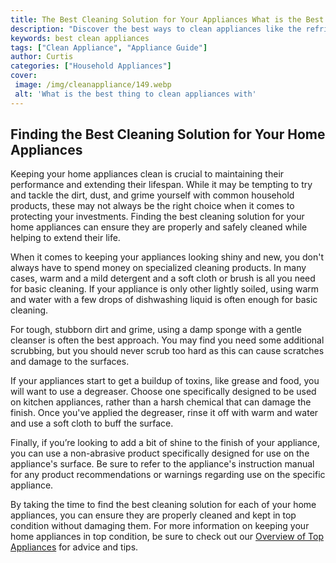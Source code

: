 ```yaml
---
title: The Best Cleaning Solution for Your Appliances What is the Best Thing to Clean Them With
description: "Discover the best ways to clean appliances like the refrigerator oven dishwasher and more Learn the top tips and tricks for ensuring your appliances look work and feel their best"
keywords: best clean appliances
tags: ["Clean Appliance", "Appliance Guide"]
author: Curtis
categories: ["Household Appliances"]
cover: 
 image: /img/cleanappliance/149.webp
 alt: 'What is the best thing to clean appliances with'
---
```

## Finding the Best Cleaning Solution for Your Home Appliances
Keeping your home appliances clean is crucial to maintaining their performance and extending their lifespan. While it may be tempting to try and tackle the dirt, dust, and grime yourself with common household products, these may not always be the right choice when it comes to protecting your investments. Finding the best cleaning solution for your home appliances can ensure they are properly and safely cleaned while helping to extend their life.

When it comes to keeping your appliances looking shiny and new, you don't always have to spend money on specialized cleaning products. In many cases, warm and a mild detergent and a soft cloth or brush is all you need for basic cleaning. If your appliance is only other lightly soiled, using warm and water with a few drops of dishwashing liquid is often enough for basic cleaning.

For tough, stubborn dirt and grime, using a damp sponge with a gentle cleanser is often the best approach. You may find you need some additional scrubbing, but you should never scrub too hard as this can cause scratches and damage to the surfaces.

If your appliances start to get a buildup of toxins, like grease and food, you will want to use a degreaser. Choose one specifically designed to be used on kitchen appliances, rather than a harsh chemical that can damage the finish. Once you've applied the degreaser, rinse it off with warm and water and use a soft cloth to buff the surface.

Finally, if you’re looking to add a bit of shine to the finish of your appliance, you can use a non-abrasive product specifically designed for use on the appliance's surface. Be sure to refer to the appliance's instruction manual for any product recommendations or warnings regarding use on the specific appliance.

By taking the time to find the best cleaning solution for each of your home appliances, you can ensure they are properly cleaned and kept in top condition without damaging them. For more information on keeping your home appliances in top condition, be sure to check out our [Overview of Top Appliances](./pages/appliance-overview) for advice and tips.
